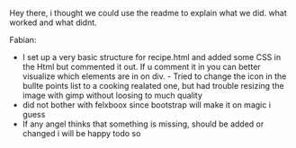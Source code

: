 Hey there, i thought we could use the readme to explain what we did. what worked and what didnt.

Fabian:

- I set up a very basic structure for recipe.html and added some CSS in the Html but commented it out.
  If u comment it in you can better visualize which elements are in on div. - Tried to change the icon in the bullte points list to a cooking realated one, but had trouble resizing the image with gimp without loosing to much quality
- did not bother with felxboox since bootstrap will make it on magic i guess
- If any angel thinks that something is missing, should be added or changed i will be happy todo so
